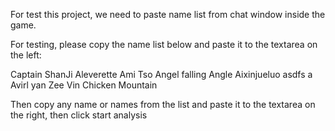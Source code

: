 For test this project, we need to paste name list from chat window inside the game. <br/>

For testing, please copy the name list below and paste it to the textarea on the left:

Captain ShanJi
Aleverette
Ami Tso
Angel falling
Angle Aixinjueluo
asdfs a
Avirl yan
Zee Vin
Chicken Mountain

Then copy any name or names from the list and paste it to the textarea on the right, then click start analysis